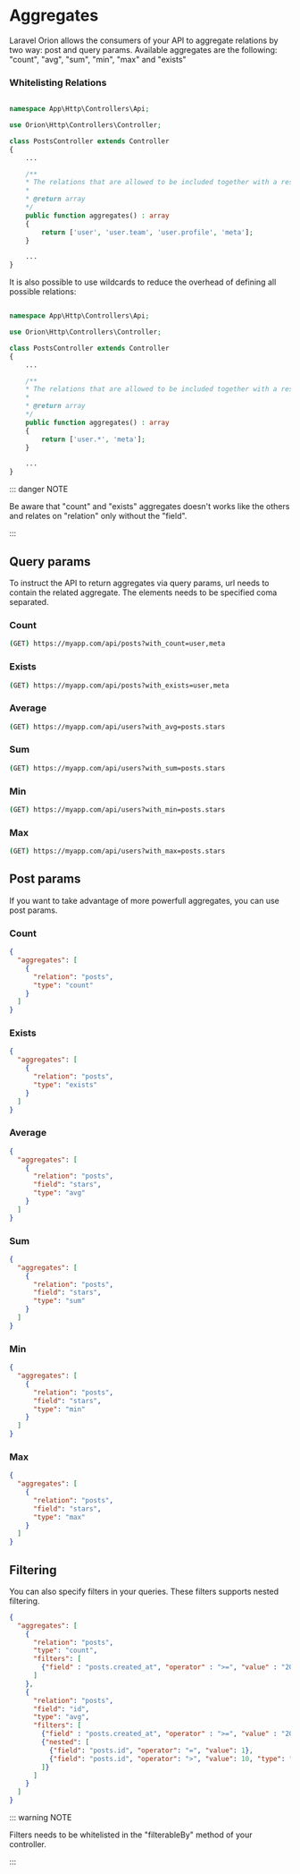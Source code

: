 # Aggregates

Laravel Orion allows the consumers of your API to aggregate relations by two way: post and query params.
Available aggregates are the following: "count", "avg", "sum", "min", "max" and "exists"

### Whitelisting Relations

```php

namespace App\Http\Controllers\Api;

use Orion\Http\Controllers\Controller;

class PostsController extends Controller
{
    ...

    /**
    * The relations that are allowed to be included together with a resource.
    *
    * @return array
    */
    public function aggregates() : array
    {
        return ['user', 'user.team', 'user.profile', 'meta'];
    }

    ...
}
```

It is also possible to use wildcards to reduce the overhead of defining all possible relations:

```php

namespace App\Http\Controllers\Api;

use Orion\Http\Controllers\Controller;

class PostsController extends Controller
{
    ...

    /**
    * The relations that are allowed to be included together with a resource.
    *
    * @return array
    */
    public function aggregates() : array
    {
        return ['user.*', 'meta'];
    }

    ...
}
```

::: danger NOTE

Be aware that "count" and "exists" aggregates doesn't works like the others and relates on "relation" only without the "field".

:::

## Query params

To instruct the API to return aggregates via query params, url needs to contain the related aggregate. The elements needs to be specified coma separated.

### Count

```bash
(GET) https://myapp.com/api/posts?with_count=user,meta
```

### Exists

```bash
(GET) https://myapp.com/api/posts?with_exists=user,meta
```

### Average

```bash
(GET) https://myapp.com/api/users?with_avg=posts.stars
```

### Sum

```bash
(GET) https://myapp.com/api/users?with_sum=posts.stars
```

### Min

```bash
(GET) https://myapp.com/api/users?with_min=posts.stars
```

### Max

```bash
(GET) https://myapp.com/api/users?with_max=posts.stars
```

## Post params

If you want to take advantage of more powerfull aggregates, you can use post params.

### Count

```json
{
  "aggregates": [
    {
      "relation": "posts",
      "type": "count"
    }
  ]
}
```

### Exists

```json
{
  "aggregates": [
    {
      "relation": "posts",
      "type": "exists"
    }
  ]
}
```

### Average

```json
{
  "aggregates": [
    {
      "relation": "posts",
      "field": "stars",
      "type": "avg"
    }
  ]
}
```
### Sum

```json
{
  "aggregates": [
    {
      "relation": "posts",
      "field": "stars",
      "type": "sum"
    }
  ]
}
```

### Min

```json
{
  "aggregates": [
    {
      "relation": "posts",
      "field": "stars",
      "type": "min"
    }
  ]
}
```
### Max

```json
{
  "aggregates": [
    {
      "relation": "posts",
      "field": "stars",
      "type": "max"
    }
  ]
}
```

## Filtering

You can also specify filters in your queries. These filters supports nested filtering.

```json
{
  "aggregates": [
    {
      "relation": "posts",
      "type": "count",
      "filters": [
        {"field" : "posts.created_at", "operator" : ">=", "value" : "2020-01-01"}
      ]
    },
    {
      "relation": "posts",
      "field": "id",
      "type": "avg",
      "filters": [
        {"field" : "posts.created_at", "operator" : ">=", "value" : "2020-01-01"},
        {"nested": [
          {"field": "posts.id", "operator": "=", "value": 1},
          {"field": "posts.id", "operator": ">", "value": 10, "type": "or"}
        ]}
      ]
    }
  ]
}
```

::: warning NOTE

Filters needs to be whitelisted in the "filterableBy" method of your controller.

:::